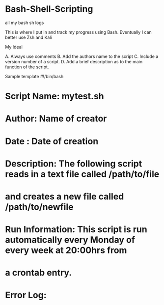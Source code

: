 # Bash-Shell-Scripting
all my bash sh logs

This is where I put in and track my progress using Bash. Eventually I can better use Zsh and Kali


My Ideal

A. Always use comments
B. Add the authors name to the script
C. Include a version number of a script. 
D. Add a brief description as to the main function of the script. 
 
Sample template
#!/bin/bash
#
# Script Name: mytest.sh
#
# Author: Name of creator
# Date : Date of creation
#
# Description: The following script reads in a text file called /path/to/file 
#              and creates a new file called /path/to/newfile
#
# Run Information: This script is run automatically every Monday of every week at 20:00hrs from
#                  a crontab entry. 
#
# Error Log:
